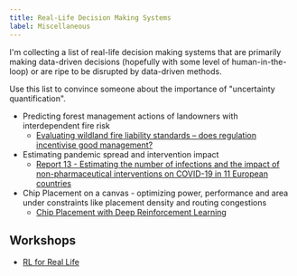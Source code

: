 ```yaml
---
title: Real-Life Decision Making Systems
label: Miscellaneous
---
```


I'm collecting a list of real-life decision making systems that are primarily making data-driven decisions \(hopefully with some level of human-in-the-loop\) or are ripe to be disrupted by data-driven methods.

Use this list to convince someone about the importance of "uncertainty quantification".

- Predicting forest management actions of landowners with interdependent fire risk
  - [Evaluating wildland fire liability standards – does regulation incentivise good management?](https://www.publish.csiro.au/wf/WF19090)
- Estimating pandemic spread and intervention impact
  - [Report 13 - Estimating the number of infections and the impact of non-pharmaceutical interventions on COVID-19 in 11 European countries](https://www.imperial.ac.uk/mrc-global-infectious-disease-analysis/covid-19/report-13-europe-npi-impact/)
- Chip Placement on a canvas - optimizing power, performance and area under constraints like placement density and routing congestions
  - [Chip Placement with Deep Reinforcement Learning](https://arxiv.org/abs/2004.10746)

## Workshops

- [RL for Real Life](https://sites.google.com/view/RL4RealLife)

